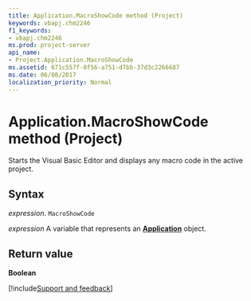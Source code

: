 ```yaml
---
title: Application.MacroShowCode method (Project)
keywords: vbapj.chm2246
f1_keywords:
- vbapj.chm2246
ms.prod: project-server
api_name:
- Project.Application.MacroShowCode
ms.assetid: 671c557f-0f56-a751-d7bb-37d3c2266687
ms.date: 06/08/2017
localization_priority: Normal
---
```



# Application.MacroShowCode method (Project)

Starts the Visual Basic Editor and displays any macro code in the active project.


## Syntax

_expression_. `MacroShowCode`

_expression_ A variable that represents an **[Application](Project.Application.md)** object.


## Return value

 **Boolean**

[!include[Support and feedback](~/includes/feedback-boilerplate.md)]